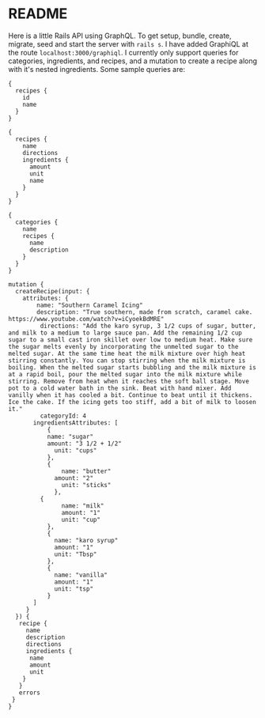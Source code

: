 # README

Here is a little Rails API using GraphQL. To get setup, bundle, create, migrate, seed and start the server with `rails s`. I have added GraphiQL at the route `localhost:3000/graphiql`. I currently only support queries for categories, ingredients, and recipes, and a mutation to create a recipe along with it's nested ingredients. Some sample queries are:
```
{
  recipes {
    id
    name
  }
}
```

```
{
  recipes {
    name
    directions
    ingredients {
      amount
      unit
      name
    }
  }
}
```

```
{
  categories {
    name
    recipes {
      name
      description
    }
  }
}
```

```
mutation {
  createRecipe(input: {
    attributes: {
    	name: "Southern Caramel Icing"
   	 	description: "True southern, made from scratch, caramel cake. https://www.youtube.com/watch?v=iCyoekBdMRE"
   		 directions: "Add the karo syrup, 3 1/2 cups of sugar, butter, and milk to a medium to large sauce pan. Add the remaining 1/2 cup sugar to a small cast iron skillet over low to medium heat. Make sure the sugar melts evenly by incorporating the unmelted sugar to the melted sugar. At the same time heat the milk mixture over high heat stirring constantly. You can stop stirring when the milk mixture is boiling. When the melted sugar starts bubbling and the milk mixture is at a rapid boil, pour the melted sugar into the milk mixture while stirring. Remove from heat when it reaches the soft ball stage. Move pot to a cold water bath in the sink. Beat with hand mixer. Add vanilly when it has cooled a bit. Continue to beat until it thickens. Ice the cake. If the icing gets too stiff, add a bit of milk to loosen it."
   		 categoryId: 4
  	   ingredientsAttributes: [
   		   {
   	  	   name: "sugar"
   	  	   amount: "3 1/2 + 1/2"
   		     unit: "cups"
   		   },
   		   {
   		 	   name: "butter"
   	 	     amount: "2"
     		   unit: "sticks"
    		 },
         {
    	 	   name: "milk"
     		   amount: "1"
     		   unit: "cup"
    	   },
    	   {
    	     name: "karo syrup"
     	     amount: "1"
    	     unit: "Tbsp"
    	   },
    	   {
    	     name: "vanilla"
    	     amount: "1"
     	     unit: "tsp"
     	   }
   	   ]
     }
  }) {
   recipe {
     name
     description
     directions
     ingredients {
      name
      amount
      unit
    }
   }
   errors
 }
}
```
